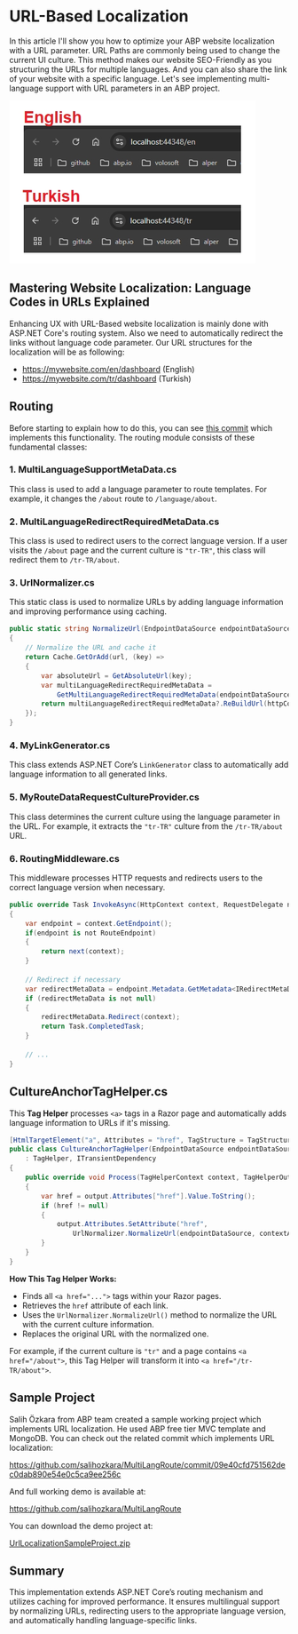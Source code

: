 # URL-Based Localization

In this article I'll show you how to optimize your ABP website localization with a URL parameter. URL Paths are commonly being used to change the current UI culture. This method makes our website SEO-Friendly as you structuring the URLs for multiple languages. And you can also share the link of your website with a specific language. Let's see implementing multi-language support with URL parameters in an ABP project.

![Turkish and English Localization within URL](scrshot1.jpg)



## Mastering Website Localization: Language Codes in URLs Explained

Enhancing UX with URL-Based website localization is mainly done with ASP.NET Core's routing system. Also we need to automatically redirect the links without language code parameter. Our URL structures for the localization will be as following:

- https://mywebsite.com/en/dashboard  (English)
- https://mywebsite.com/tr/dashboard (Turkish)



## Routing

Before starting to explain how to do this, you can see [this commit](https://github.com/salihozkara/MultiLangRoute/commit/09e40cfd751562dec0dab890e54e0c5ca9ee256c) which implements this functionality. The routing module consists of these fundamental classes:

### 1. **MultiLanguageSupportMetaData.cs**

This class is used to add a language parameter to route templates. For example, it changes the `/about` route to `/language/about`.

### 2. **MultiLanguageRedirectRequiredMetaData.cs**

This class is used to redirect users to the correct language version. If a user visits the `/about` page and the current culture is `"tr-TR"`, this class will redirect them to `/tr-TR/about`.

### 3. **UrlNormalizer.cs**

This static class is used to normalize URLs by adding language information and improving performance using caching.

```csharp
public static string NormalizeUrl(EndpointDataSource endpointDataSource, HttpContext httpContext, string url)
{
    // Normalize the URL and cache it
    return Cache.GetOrAdd(url, (key) =>
    {
        var absoluteUrl = GetAbsoluteUrl(key);
        var multiLanguageRedirectRequiredMetaData =
            GetMultiLanguageRedirectRequiredMetaData(endpointDataSource, absoluteUrl);
        return multiLanguageRedirectRequiredMetaData?.ReBuildUrl(httpContext, key) ?? key;
    });
}
```

### 4. **MyLinkGenerator.cs**

This class extends ASP.NET Core’s `LinkGenerator` class to automatically add language information to all generated links.

### 5. **MyRouteDataRequestCultureProvider.cs**

This class determines the current culture using the language parameter in the URL. For example, it extracts the `"tr-TR"` culture from the `/tr-TR/about` URL.

### 6. **RoutingMiddleware.cs**

This middleware processes HTTP requests and redirects users to the correct language version when necessary.

```csharp
public override Task InvokeAsync(HttpContext context, RequestDelegate next)
{
    var endpoint = context.GetEndpoint();
    if(endpoint is not RouteEndpoint)
    {
        return next(context);
    }
    
    // Redirect if necessary
    var redirectMetaData = endpoint.Metadata.GetMetadata<IRedirectMetaData>();
    if (redirectMetaData is not null)
    {
        redirectMetaData.Redirect(context);
        return Task.CompletedTask;
    }

    // ...
}
```



## CultureAnchorTagHelper.cs

This **Tag Helper** processes `<a>` tags in a Razor page and automatically adds language information to URLs if it's missing.

```csharp
[HtmlTargetElement("a", Attributes = "href", TagStructure = TagStructure.NormalOrSelfClosing)]
public class CultureAnchorTagHelper(EndpointDataSource endpointDataSource, IHttpContextAccessor contextAccessor)
    : TagHelper, ITransientDependency
{
    public override void Process(TagHelperContext context, TagHelperOutput output)
    {
        var href = output.Attributes["href"].Value.ToString();
        if (href != null)
        {
            output.Attributes.SetAttribute("href",
                UrlNormalizer.NormalizeUrl(endpointDataSource, contextAccessor.HttpContext!, href));
        }
    }
}
```

**How This Tag Helper Works:**

- Finds all `<a href="...">` tags within your Razor pages.
- Retrieves the `href` attribute of each link.
- Uses the `UrlNormalizer.NormalizeUrl()` method to normalize the URL with the current culture information.
- Replaces the original URL with the normalized one.

For example, if the current culture is `"tr"` and a page contains `<a href="/about">`, this Tag Helper will transform it into `<a href="/tr-TR/about">`.



## Sample Project

Salih Özkara from ABP team created a sample working project which implements URL localization. He used ABP free tier MVC template and MongoDB. You can check out the related commit which implements URL localization: 

https://github.com/salihozkara/MultiLangRoute/commit/09e40cfd751562dec0dab890e54e0c5ca9ee256c

And full working demo is available at: 

https://github.com/salihozkara/MultiLangRoute

You can download the demo project at:

[UrlLocalizationSampleProject.zip](UrlLocalizationSampleProject.zip)



## Summary

This implementation extends ASP.NET Core’s routing mechanism and utilizes caching for improved performance. It ensures multilingual support by normalizing URLs, redirecting users to the appropriate language version, and automatically handling language-specific links.

